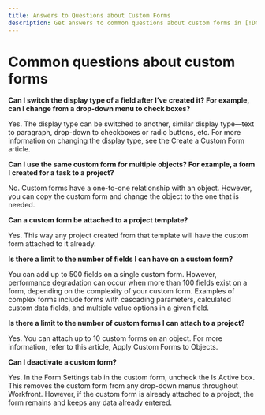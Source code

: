 ```yaml
---
title: Answers to Questions about Custom Forms
description: Get answers to common questions about custom forms in [!DNL Adobe Workfront].
---
```

# Common questions about custom forms

**Can I switch the display type of a field after I’ve created it? For example, can I change from a drop-down menu to check boxes?**

Yes. The display type can be switched to another, similar display type—text to paragraph, drop-down to checkboxes or radio buttons, etc. For more information on changing the display type, see the Create a Custom Form article.


**Can I use the same custom form for multiple objects? For example, a form I created for a task to a project?**

No. Custom forms have a one-to-one relationship with an object. However, you can copy the custom form and change the object to the one that is needed.


**Can a custom form be attached to a project template?**

Yes. This way any project created from that template will have the custom form attached to it already.


**Is there a limit to the number of fields I can have on a custom form?**

You can add up to 500 fields on a single custom form. However, performance degradation can occur when more than 100 fields exist on a form, depending on the complexity of your custom form. Examples of complex forms include forms with cascading parameters, calculated custom data fields, and multiple value options in a given field.


**Is there a limit to the number of custom forms I can attach to a project?**

Yes. You can attach up to 10 custom forms on an object. For more information, refer to this article, Apply Custom Forms to Objects.


**Can I deactivate a custom form?**

Yes. In the Form Settings tab in the custom form, uncheck the Is Active box. This removes the custom form from any drop-down menus throughout Workfront. However, if the custom form is already attached to a project, the form remains and keeps any data already entered.
